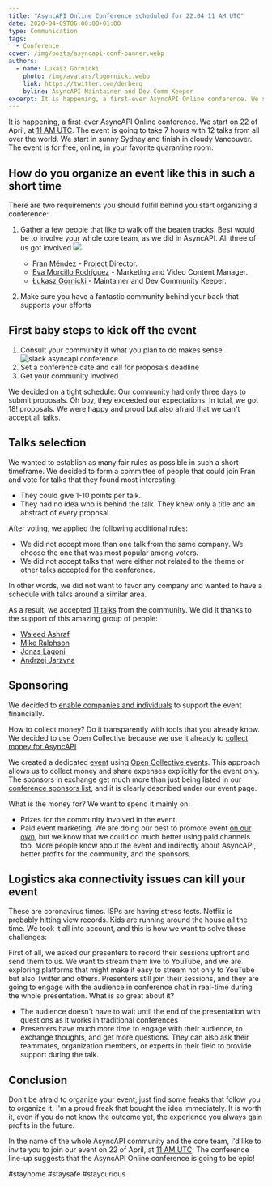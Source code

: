 ```yaml
---
title: "AsyncAPI Online Conference scheduled for 22.04 11 AM UTC"
date: 2020-04-09T06:00:00+01:00
type: Communication
tags:
  - Conference
cover: /img/posts/asyncapi-conf-banner.webp
authors:
  - name: Lukasz Gornicki
    photo: /img/avatars/lpgornicki.webp
    link: https://twitter.com/derberq
    byline: AsyncAPI Maintainer and Dev Comm Keeper
excerpt: It is happening, a first-ever AsyncAPI Online conference. We start on 22 of April, at 11 AM UTC. The event is going to take 7 hours with 12 talks from all over the world. We start in sunny Sydney and finish in cloudy Vancouver. The event is for free, online, in your favorite quarantine room.
---
```


It is happening, a first-ever AsyncAPI Online conference. We start on 22 of April, at [11 AM UTC](https://everytimezone.com/s/52eb2b62). The event is going to take 7 hours with 12 talks from all over the world. We start in sunny Sydney and finish in cloudy Vancouver. The event is for free, online, in your favorite quarantine room.

<YouTube id="https://www.youtube.com/embed/EsCiDSwfAMw" />

## How do you organize an event like this in such a short time

There are two requirements you should fulfill behind you start organizing a conference:

1. Gather a few people that like to walk off the beaten tracks. Best would be to involve your whole core team, as we did in AsyncAPI. All three of us got involved <img className="inline-block w-5 h-5 ml-1" src="https://emojipedia-us.s3.amazonaws.com:443/content/2020/04/05/trollface-github-emojipedia.png"/>

    - [Fran Méndez](https://twitter.com/fmvilas) - Project Director.
    - [Eva Morcillo Rodríguez](https://twitter.com/e_morcillo) - Marketing and Video Content Manager.
    - [Łukasz Górnicki](https://twitter.com/derberq) - Maintainer and Dev Community Keeper.

2. Make sure you have a fantastic community behind your back that supports your efforts

## First baby steps to kick off the event

1. Consult your community if what you plan to do makes sense
![slack asyncapi conference](/img/posts/slack-conference.webp)
2. Set a conference date and call for proposals deadline
3. Get your community involved

We decided on a tight schedule. Our community had only three days to submit proposals. Oh boy, they exceeded our expectations. In total, we got 18! proposals. We were happy and proud but also afraid that we can't accept all talks.

## Talks selection

We wanted to establish as many fair rules as possible in such a short timeframe. We decided to form a committee of people that could join Fran and vote for talks that they found most interesting:

- They could give 1-10 points per talk.
- They had no idea who is behind the talk. They knew only a title and an abstract of every proposal.

After voting, we applied the following additional rules:

- We did not accept more than one talk from the same company. We choose the one that was most popular among voters. 
- We did not accept talks that were either not related to the theme or other talks accepted for the conference.

In other words, we did not want to favor any company and wanted to have a schedule with talks around a similar area.

As a result, we accepted [11 talks](https://www.asyncapiconf.com/#schedule) from the community. We did it thanks to the support of this amazing group of people: 

- [Waleed Ashraf](https://twitter.com/WaleedAshraf01)
- [Mike Ralphson](https://twitter.com/PermittedSoc)
- [Jonas Lagoni](https://github.com/jonaslagoni/)
- [Andrzej Jarzyna](https://twitter.com/pieroginomicon)

## Sponsoring

We decided to [enable companies and individuals](https://github.com/asyncapi/asyncapi/issues/372) to support the event financially.

How to collect money? Do it transparently with tools that you already know. We decided to use Open Collective because we use it already to [collect money for AsyncAPI](https://opencollective.com/asyncapi)

We created a dedicated [event](https://opencollective.com/asyncapi-online-conference-fd574661/) using [Open Collective events](https://docs.opencollective.com/help/collectives/events#create-an-event). This approach allows us to collect money and share expenses explicitly for the event only. The sponsors in exchange get much more than just being listed in our [conference sponsors list](https://www.asyncapiconf.com/#sponsors), and it is clearly described under our event page.

What is the money for? We want to spend it mainly on:

- Prizes for the community involved in the event. 
- Paid event marketing. We are doing our best to promote event [on our own](https://github.com/asyncapi/asyncapi/issues/369), but we know that we could do much better using paid channels too. More people know about the event and indirectly about AsyncAPI, better profits for the community, and the sponsors.

## Logistics aka connectivity issues can kill your event

These are coronavirus times. ISPs are having stress tests. Netflix is probably hitting view records. Kids are running around the house all the time. We took it all into account, and this is how we want to solve those challenges:

First of all, we asked our presenters to record their sessions upfront and send them to us. We want to stream them live to YouTube, and we are exploring platforms that might make it easy to stream not only to YouTube but also Twitter and others. Presenters still join their sessions, and they are going to engage with the audience in conference chat in real-time during the whole presentation. What is so great about it?

- The audience doesn't have to wait until the end of the presentation with questions as it works in traditional conferences
- Presenters have much more time to engage with their audience, to exchange thoughts, and get more questions. They can also ask their teammates, organization members, or experts in their field to provide support during the talk. 

## Conclusion

Don't be afraid to organize your event; just find some freaks that follow you to organize it. I'm a proud freak that bought the idea immediately. It is worth it, even if you do not know the outcome yet, the experience you always gain profits in the future.

In the name of the whole AsyncAPI community and the core team, I'd like to invite you to join our event on 22 of April, at [11 AM UTC](https://everytimezone.com/s/52eb2b62). The conference line-up suggests that the AsyncAPI Online conference is going to be epic!

#stayhome #staysafe #staycurious



